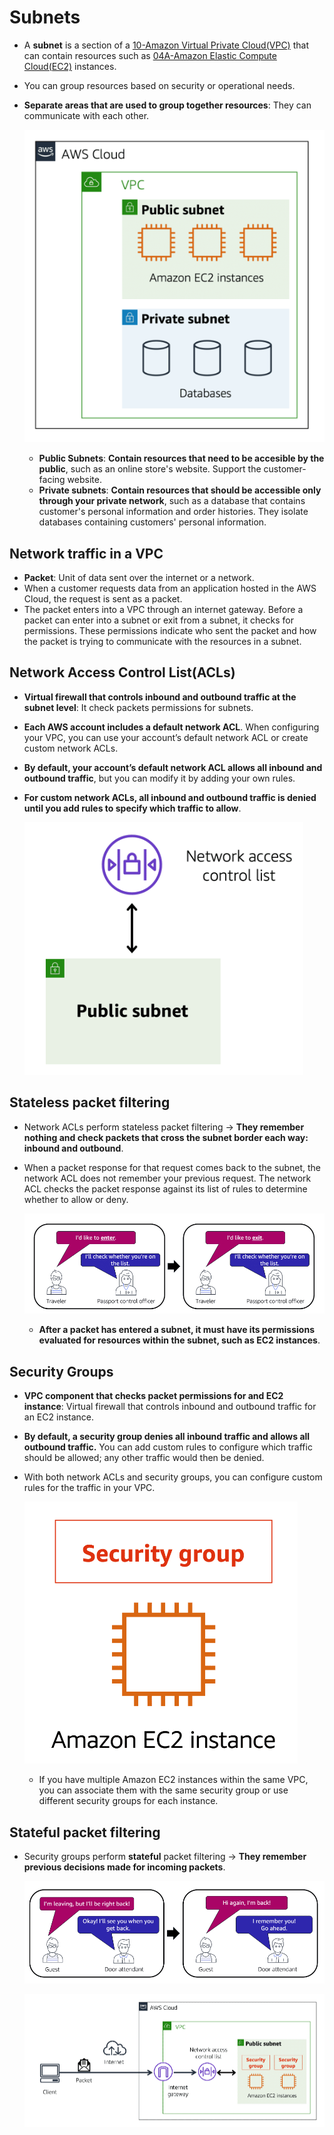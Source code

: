 # Subnets
- A **subnet** is a section of a [10-Amazon Virtual Private Cloud(VPC)](AWS/Cloud%20Practitioner%20(CLF-C02)/04-Networking/10-Amazon%20Virtual%20Private%20Cloud(VPC).md) that can contain resources such as [04A-Amazon Elastic Compute Cloud(EC2)](AWS/Cloud%20Practitioner%20(CLF-C02)/02-Compute%20in%20the%20Cloud/04A-Amazon%20Elastic%20Compute%20Cloud(EC2).md) instances.  
- You can group resources based on security or operational needs.
- **Separate areas that are used to group together resources**: They can communicate with each other.

	![subnets](../img/subnets.png)
	
	- **Public Subnets**: **Contain resources that need to be accesible by the public**, such as an online store's website. Support the customer-facing website.
	- **Private subnets**: **Contain resources that should be accessible only through your private network**, such as a database that contains customer's personal information and order histories. They isolate databases containing customers' personal information.

## Network traffic in a VPC
- **Packet**: Unit of data sent over the internet or a network.
- When a customer requests data from an application hosted in the AWS Cloud, the request is sent as a packet.
- The packet enters into a VPC through an internet gateway. Before a packet can enter into a subnet or exit from a subnet, it checks for permissions. These permissions indicate who sent the packet and how the packet is trying to communicate with the resources in a subnet.

## Network Access Control List(ACLs)
- **Virtual firewall that controls inbound and outbound traffic at the subnet level**: It check packets permissions for subnets.
- **Each AWS account includes a default network ACL**. When configuring your VPC, you can use your account’s default network ACL or create custom network ACLs.
- **By default, your account’s default network ACL allows all inbound and outbound traffic**, but you can modify it by adding your own rules. 
- **For custom network ACLs, all inbound and outbound traffic is denied until you add rules to specify which traffic to allow**.

	![acl_example](../img/acl_example.png)

## Stateless packet filtering
- Network ACLs perform stateless packet filtering -> **They remember nothing and check packets that cross the subnet border each way: inbound and outbound**.
- When a packet response for that request comes back to the subnet, the network ACL does not remember your previous request. The network ACL checks the packet response against its list of rules to determine whether to allow or deny.

	![stateless_packet_filtering](../img/stateless_packet_filtering.png)

	- **After a packet has entered a subnet, it must have its permissions evaluated for resources within the subnet, such as EC2 instances**.


## Security Groups
- **VPC component that checks packet permissions for and EC2 instance**: Virtual firewall that controls inbound and outbound traffic for an EC2 instance. 
- **By default, a security group denies all inbound traffic and allows all outbound traffic.** You can add custom rules to configure which traffic should be allowed; any other traffic would then be denied.
- With both network ACLs and security groups, you can configure custom rules for the traffic in your VPC.

	![security_group](../img/security_group.png)

	- If you have multiple Amazon EC2 instances within the same VPC, you can associate them with the same security group or use different security groups for each instance.


## Stateful packet filtering
- Security groups perform **stateful** packet filtering -> **They remember previous decisions made for incoming packets**.

	![stateful_filtering](../img/stateful_filtering.png)

	![both_acl_security_group](../img/both_acl_security_group.png)

